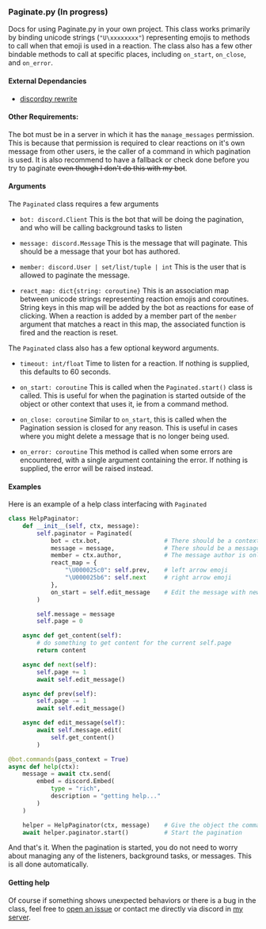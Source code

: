 ### Paginate.py (In progress)

Docs for using Paginate.py in your own project. This class works primarily by binding unicode strings (`"U\xxxxxxxx"`) representing emojis to methods to call when that emoji is used in a reaction. The class also has a few other bindable methods to call at specific places, including `on_start`, `on_close`, and `on_error`.

#### External Dependancies
 - [discordpy rewrite](https://github.com/Rapptz/discord.py/tree/rewrite)

#### Other Requirements:

The bot must be in a server in which it has the `manage_messages` permission. This is because that permission is required to clear reactions on it's own message from other users, ie the caller of a command in which pagination is used. It is also recommend to have a fallback or check done before you try to paginate ~~even though I don't do this with my bot~~.

#### Arguments

The `Paginated` class requires a few arguments

 - `bot: discord.Client` This is the bot that will be doing the pagination, and who will be calling background tasks to listen

 - `message: discord.Message` This is the message that will paginate. This should be a message that your bot has authored.

 - `member: discord.User | set/list/tuple | int` This is the user that is allowed to paginate the message.

 - `react_map: dict{string: coroutine}` This is an association map between unicode strings representing reaction emojis and coroutines. String keys in this map will be added by the bot as reactions for ease of clicking. When a reaction is added by a member part of the `member` argument that matches a react in this map, the associated function is fired and the reaction is reset.

The `Paginated` class also has a few optional keyword arguments.

 - `timeout: int/float` Time to listen for a reaction. If nothing is supplied, this defaults to 60 seconds.

 - `on_start: coroutine` This is called when the `Paginated.start()` class is called. This is useful for when the pagination is started outside of the object or other context that uses it, ie from a command method.

 - `on_close: coroutine` Similar to `on_start`, this is called when the Pagination session is closed for any reason. This is useful in cases where you might delete a message that is no longer being used.

 - `on_error: coroutine` This method is called when some errors are encountered, with a single argument containing the error. If nothing is supplied, the error will be raised instead.

#### Examples

Here is an example of a help class interfacing with `Paginated`

```python
class HelpPaginator:
    def __init__(self, ctx, message):
        self.paginator = Paginated(
            bot = ctx.bot,                  # There should be a context object passed in when creating the parent class
            message = message,              # There should be a message object passed in when creating the parent class
            member = ctx.author,            # The message author is only allowed to change pages
            react_map = {
                "\U000025c0": self.prev,    # left arrow emoji
                "\U000025b6": self.next     # right arrow emoji
            },
            on_start = self.edit_message    # Edit the message with new content when the pagination is ready to start
        )

        self.message = message
        self.page = 0

    async def get_content(self):
        # do something to get content for the current self.page
        return content

    async def next(self):
        self.page += 1
        await self.edit_message()

    async def prev(self):           
        self.page -= 1
        await self.edit_message()

    async def edit_message(self):
        await self.message.edit(
            self.get_content()
        )

@bot.commands(pass_context = True)
async def help(ctx):
    message = await ctx.send(
        embed = discord.Embed(
            type = "rich",
            description = "getting help..."
        )
    )

    helper = HelpPaginator(ctx, message)    # Give the object the command context, and the message to edit
    await helper.paginator.start()          # Start the pagination
```

And that's it. When the pagination is started, you do not need to worry about managing any of the listeners, background tasks, or messages. This is all done automatically.

#### Getting help

Of course if something shows unexpected behaviors or there is a bug in the class, feel free to [open an issue](https://github.com/basswaver/Nolka/issues/new) or contact me directly via discord in [my server](https://discord.gg/h3ZnhRM).
